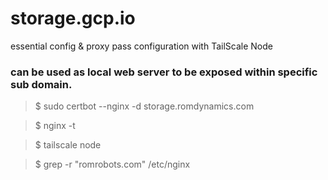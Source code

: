 # storage.gcp.io
essential config &amp; proxy pass configuration with TailScale Node


### can be used as local web server to be exposed within specific sub domain. 




> $ sudo certbot --nginx -d storage.romdynamics.com

> $ nginx -t

> $ tailscale node 

> $ grep -r "romrobots.com" /etc/nginx
